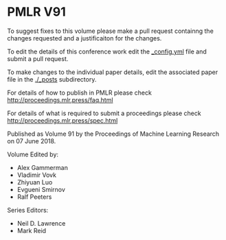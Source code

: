 # PMLR V91

To suggest fixes to this volume please make a pull request containng the changes requested and a justificaiton for the changes.

To edit the details of this conference work edit the [_config.yml](./_config.yml) file and submit a pull request.

To make changes to the individual paper details, edit the associated paper file in the [./_posts](./_posts) subdirectory.

For details of how to publish in PMLR please check http://proceedings.mlr.press/faq.html

For details of what is required to submit a proceedings please check http://proceedings.mlr.press/spec.html



Published as Volume 91 by the Proceedings of Machine Learning Research on 07 June 2018.

Volume Edited by:
  * Alex Gammerman
  * Vladimir Vovk
  * Zhiyuan Luo
  * Evgueni Smirnov
  * Ralf Peeters

Series Editors:
  * Neil D. Lawrence
  * Mark Reid
